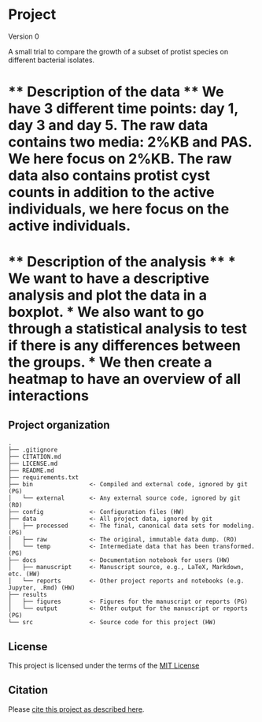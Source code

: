 # Project

Version 0

A small trial to compare the growth of a subset of protist species on different bacterial isolates.

<h1> ** Description of the data **
We have 3 different time points: day 1, day 3 and day 5.
The raw data contains two media: 2%KB and PAS. We here focus on 2%KB.
The raw data also contains protist cyst counts in addition to the active individuals, we here focus on the active individuals.
  
<h1> ** Description of the analysis **
* We want to have a descriptive analysis and plot the data in a boxplot.
* We also want to go through a statistical analysis to test if there is any differences between the groups.
* We then create a heatmap to have an overview of all interactions 


## Project organization

```
.
├── .gitignore
├── CITATION.md
├── LICENSE.md
├── README.md
├── requirements.txt
├── bin                <- Compiled and external code, ignored by git (PG)
│   └── external       <- Any external source code, ignored by git (RO)
├── config             <- Configuration files (HW)
├── data               <- All project data, ignored by git
│   ├── processed      <- The final, canonical data sets for modeling. (PG)
│   ├── raw            <- The original, immutable data dump. (RO)
│   └── temp           <- Intermediate data that has been transformed. (PG)
├── docs               <- Documentation notebook for users (HW)
│   ├── manuscript     <- Manuscript source, e.g., LaTeX, Markdown, etc. (HW)
│   └── reports        <- Other project reports and notebooks (e.g. Jupyter, .Rmd) (HW)
├── results
│   ├── figures        <- Figures for the manuscript or reports (PG)
│   └── output         <- Other output for the manuscript or reports (PG)
└── src                <- Source code for this project (HW)

```


## License

This project is licensed under the terms of the [MIT License](/LICENSE.md)

## Citation

Please [cite this project as described here](/CITATION.md).
